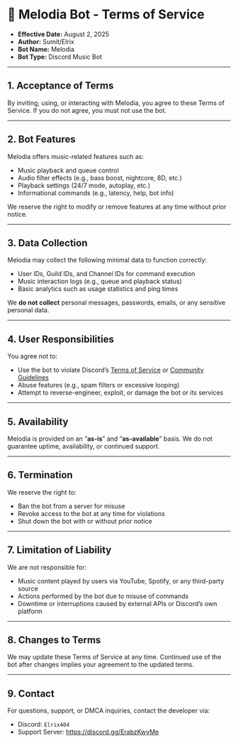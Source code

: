 # 🎵 Melodia Bot - Terms of Service

* **Effective Date:** August 2, 2025
* **Author:** Sumit/Elrix
* **Bot Name:** Melodia
* **Bot Type:** Discord Music Bot

---

## 1. Acceptance of Terms

By inviting, using, or interacting with Melodia, you agree to these Terms of Service. If you do not agree, you must not use the bot.

---

## 2. Bot Features

Melodia offers music-related features such as:

* Music playback and queue control
* Audio filter effects (e.g., bass boost, nightcore, 8D, etc.)
* Playback settings (24/7 mode, autoplay, etc.)
* Informational commands (e.g., latency, help, bot info)

We reserve the right to modify or remove features at any time without prior notice.

---

## 3. Data Collection

Melodia may collect the following minimal data to function correctly:

* User IDs, Guild IDs, and Channel IDs for command execution
* Music interaction logs (e.g., queue and playback status)
* Basic analytics such as usage statistics and ping times

We **do not collect** personal messages, passwords, emails, or any sensitive personal data.

---

## 4. User Responsibilities

You agree not to:

* Use the bot to violate Discord’s [Terms of Service](https://discord.com/terms) or [Community Guidelines](https://discord.com/guidelines)
* Abuse features (e.g., spam filters or excessive looping)
* Attempt to reverse-engineer, exploit, or damage the bot or its services

---

## 5. Availability

Melodia is provided on an “**as-is**” and “**as-available**” basis. We do not guarantee uptime, availability, or continued support.

---

## 6. Termination

We reserve the right to:

* Ban the bot from a server for misuse
* Revoke access to the bot at any time for violations
* Shut down the bot with or without prior notice

---

## 7. Limitation of Liability

We are not responsible for:

* Music content played by users via YouTube, Spotify, or any third-party source
* Actions performed by the bot due to misuse of commands
* Downtime or interruptions caused by external APIs or Discord’s own platform

---

## 8. Changes to Terms

We may update these Terms of Service at any time. Continued use of the bot after changes implies your agreement to the updated terms.

---

## 9. Contact

For questions, support, or DMCA inquiries, contact the developer via:

* Discord: `Elrix404`
* Support Server: https://discord.gg/ErabzKwvMe
